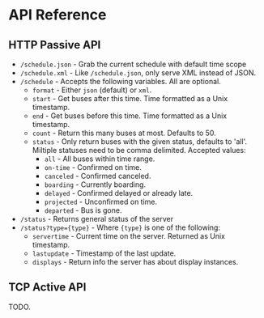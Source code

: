 # API Reference

## HTTP Passive API

- `/schedule.json` - Grab the current schedule with default time scope
- `/schedule.xml` - Like `/schedule.json`, only serve XML instead of JSON.
- `/schedule` - Accepts the following variables. All are optional.
	- `format` - Either `json` (default) or `xml`.
	- `start` - Get buses after this time. Time formatted as a Unix timestamp.
	- `end` - Get buses before this time. Time formatted as a Unix timestamp.
	- `count` - Return this many buses at most.  Defaults to 50.
	- `status` - Only return buses with the given status, defaults to 'all'.  Miltiple statuses need to be comma delimited.  Accepted values:
		- `all` - All buses within time range.
		- `on-time` - Confirmed on time.
		- `canceled` - Confirmed canceled.
		- `boarding` - Currently boarding.
		- `delayed` - Confirmed delayed or already late.
		- `projected` - Unconfirmed on time.
		- `departed` - Bus is gone.
- `/status` - Returns general status of the server
- `/status?type={type}` - Where `{type}` is one of the following:
	- `servertime` - Current time on the server. Returned as Unix timestamp.
	- `lastupdate` - Timestamp of the last update.
	- `displays` - Return info the server has about display instances.

## TCP Active API

TODO.
